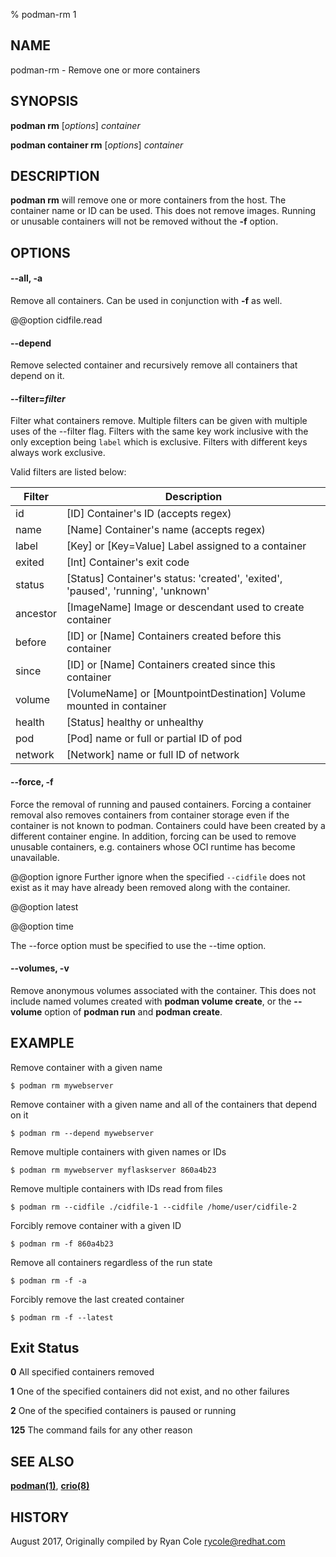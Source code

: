 % podman-rm 1

## NAME

podman\-rm - Remove one or more containers

## SYNOPSIS

**podman rm** [*options*] _container_

**podman container rm** [*options*] _container_

## DESCRIPTION

**podman rm** will remove one or more containers from the host. The container name or ID can be used. This does not remove images.
Running or unusable containers will not be removed without the **-f** option.

## OPTIONS

#### **--all**, **-a**

Remove all containers. Can be used in conjunction with **-f** as well.

@@option cidfile.read

#### **--depend**

Remove selected container and recursively remove all containers that depend on it.

#### **--filter**=_filter_

Filter what containers remove.
Multiple filters can be given with multiple uses of the --filter flag.
Filters with the same key work inclusive with the only exception being
`label` which is exclusive. Filters with different keys always work exclusive.

Valid filters are listed below:

| **Filter** | **Description**                                                                  |
| ---------- | -------------------------------------------------------------------------------- |
| id         | [ID] Container's ID (accepts regex)                                              |
| name       | [Name] Container's name (accepts regex)                                          |
| label      | [Key] or [Key=Value] Label assigned to a container                               |
| exited     | [Int] Container's exit code                                                      |
| status     | [Status] Container's status: 'created', 'exited', 'paused', 'running', 'unknown' |
| ancestor   | [ImageName] Image or descendant used to create container                         |
| before     | [ID] or [Name] Containers created before this container                          |
| since      | [ID] or [Name] Containers created since this container                           |
| volume     | [VolumeName] or [MountpointDestination] Volume mounted in container              |
| health     | [Status] healthy or unhealthy                                                    |
| pod        | [Pod] name or full or partial ID of pod                                          |
| network    | [Network] name or full ID of network                                             |

#### **--force**, **-f**

Force the removal of running and paused containers. Forcing a container removal also
removes containers from container storage even if the container is not known to podman.
Containers could have been created by a different container engine.
In addition, forcing can be used to remove unusable containers, e.g. containers
whose OCI runtime has become unavailable.

@@option ignore
Further ignore when the specified `--cidfile` does not exist as it may have
already been removed along with the container.

@@option latest

@@option time

The --force option must be specified to use the --time option.

#### **--volumes**, **-v**

Remove anonymous volumes associated with the container. This does not include named volumes
created with **podman volume create**, or the **--volume** option of **podman run** and **podman create**.

## EXAMPLE

Remove container with a given name

```
$ podman rm mywebserver
```

Remove container with a given name and all of the containers that depend on it

```
$ podman rm --depend mywebserver
```

Remove multiple containers with given names or IDs

```
$ podman rm mywebserver myflaskserver 860a4b23
```

Remove multiple containers with IDs read from files

```
$ podman rm --cidfile ./cidfile-1 --cidfile /home/user/cidfile-2
```

Forcibly remove container with a given ID

```
$ podman rm -f 860a4b23
```

Remove all containers regardless of the run state

```
$ podman rm -f -a
```

Forcibly remove the last created container

```
$ podman rm -f --latest
```

## Exit Status

**0** All specified containers removed

**1** One of the specified containers did not exist, and no other failures

**2** One of the specified containers is paused or running

**125** The command fails for any other reason

## SEE ALSO

**[podman(1)](commands/podman.md)**, **[crio(8)](https://github.com/cri-o/cri-o/blob/main/docs/crio.8.md)**

## HISTORY

August 2017, Originally compiled by Ryan Cole <rycole@redhat.com>
